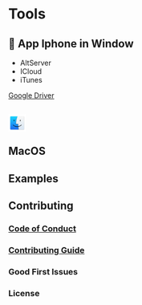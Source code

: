 # Tools

## 📱 App Iphone in Window

- AltServer
- ICloud
- iTunes
<p><a href="">Google Driver</a></p>

##  <img src="./images/macos.png" alt="" height="35"> <span><p>MacOS</p></span> </img>




## Examples


## Contributing



### [Code of Conduct](https://code.fb.com/codeofconduct)


### [Contributing Guide](https://reactjs.org/contributing/how-to-contribute.html)


### Good First Issues



### License


